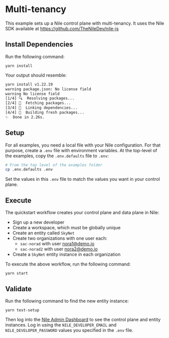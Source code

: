 # Multi-tenancy

This example sets up a Nile control plane with multi-tenancy.
It uses the Nile SDK available at https://github.com/TheNileDev/nile-js

## Install Dependencies

Run the following command:

```
yarn install
```

Your output should resemble:

```bash
yarn install v1.22.19
warning package.json: No license field
warning No license field
[1/4] 🔍  Resolving packages...
[2/4] 🚚  Fetching packages...
[3/4] 🔗  Linking dependencies...
[4/4] 🔨  Building fresh packages...
✨  Done in 2.26s.
```

## Setup

For all examples, you need a local file with your Nile configuration.
For that purpose, create a `.env` file with environment variables.
At the top-level of the examples, copy the `.env.defaults` file to `.env`:

```bash
# From the top level of the examples folder
cp .env.defaults .env
```

Set the values in this `.env` file to match the values you want in your control plane.


## Execute

The quickstart workflow creates your control plane and data plane in Nile:

- Sign up a new developer
- Create a workspace, which must be globally unique
- Create an entity called `SkyNet`
- Create two organizations with one user each:
  - `sac-norad` with user nora1@demo.io
  - `sac-norad2` with user nora2@demo.io
- Create a `SkyNet` entity instance in each organization

To execute the above workflow, run the following command:

```
yarn start
```

## Validate

Run the following command to find the new entity instance:

```
yarn test-setup
```

Then log into the [Nile Admin Dashboard](https://nad.thenile.dev/) to see the control plane and entity instances.
Log in using the `NILE_DEVELOPER_EMAIL` and `NILE_DEVELOPER_PASSWORD` values you specified in the `.env` file.
